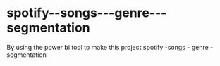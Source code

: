 # spotify--songs---genre---segmentation
By using the power bi tool to make this project spotify -songs - genre - segmentation
